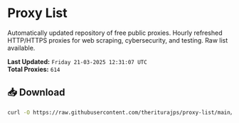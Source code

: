 # Proxy List

Automatically updated repository of free public proxies. Hourly refreshed HTTP/HTTPS proxies for web scraping, cybersecurity, and testing. Raw list available.

**Last Updated:** `Friday 21-03-2025 12:31:07 UTC`  
**Total Proxies:** `614`

## 📥 Download
```bash
curl -O https://raw.githubusercontent.com/theriturajps/proxy-list/main/proxies.txt
